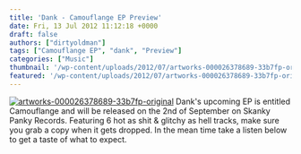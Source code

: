 ```yaml
---
title: 'Dank - Camouflange EP Preview'
date: Fri, 13 Jul 2012 11:12:18 +0000
draft: false
authors: ["dirtyoldman"]
tags: ["Camouflange EP", "dank", "Preview"]
categories: ["Music"]
thumbnail: '/wp-content/uploads/2012/07/artworks-000026378689-33b7fp-original-150x150.jpg'
featured: '/wp-content/uploads/2012/07/artworks-000026378689-33b7fp-original-304x190.jpg'
---
```


[![](/wp-content/uploads/2012/07/artworks-000026378689-33b7fp-original-e1342010421369.jpg "artworks-000026378689-33b7fp-original")](/2012/07/13/dank-camouflange-ep-preview/artworks-000026378689-33b7fp-original/) Dank's upcoming EP is entitled Camouflange and will be released on the 2nd of September on Skanky Panky Records. Featuring 6 hot as shit & glitchy as hell tracks, make sure you grab a copy when it gets dropped. In the mean time take a listen below to get a taste of what to expect.

